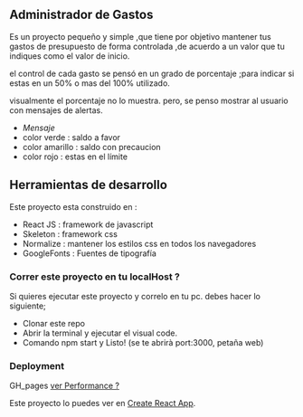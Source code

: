 ## Administrador de Gastos
Es un proyecto pequeño y simple ,que tiene por objetivo mantener tus gastos de presupuesto de forma controlada ,de acuerdo a un valor que tu indiques como el valor de inicio.

el control de cada gasto se pensó en un grado de porcentaje ;para indicar si estas en un 50% o mas del
100% utilizado.

visualmente el porcentaje no lo muestra. pero, se penso mostrar al usuario con mensajes de alertas.
- *Mensaje*
- color verde : saldo a favor
- color amarillo : saldo con precaucion
- color rojo : estas en el límite



## Herramientas de desarrollo

Este proyecto esta construido en :
 - React JS : framework de javascript
 - Skeleton : framework css
 - Normalize : mantener los estilos css en todos los navegadores
 - GoogleFonts : Fuentes de tipografía 



### Correr este proyecto en tu localHost ?

Si quieres ejecutar este proyecto y correlo en tu pc.
debes hacer lo siguiente;
- Clonar este repo
- Abrir la terminal y ejecutar el visual code.
- Comando npm start y Listo! (se te abrirà port:3000, petaña web)


### Deployment
GH_pages [ ver Performance ? ]()

Este proyecto lo puedes ver en  [Create React App](https://github.com/facebook/create-react-app).
